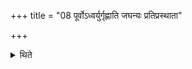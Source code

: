 +++
title = "08 पूर्वोऽध्वर्युर्गृह्णाति जघन्यः प्रतिप्रस्थाता"

+++

<details><summary>थिते</summary>

8. First the Adhvaryu draws and the last the Pratiprasthātr̥ draws. 
</details>
